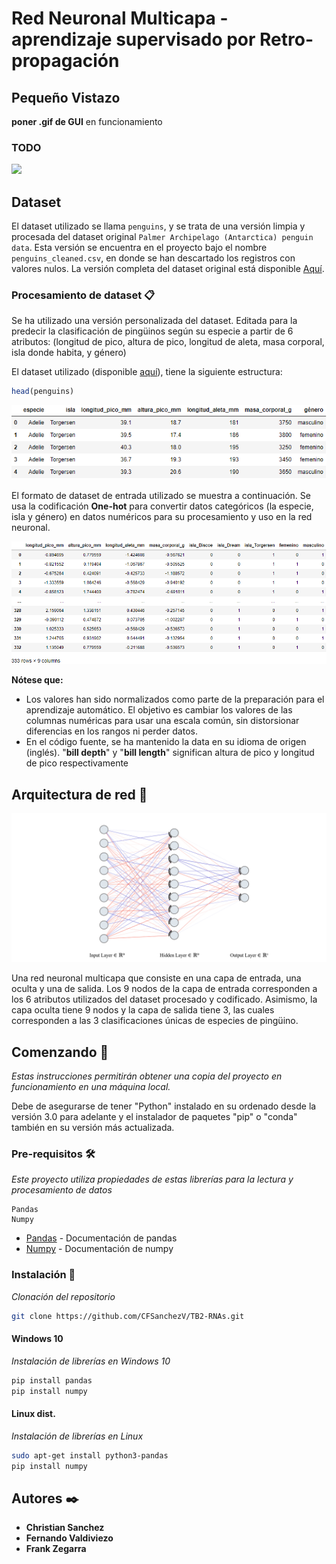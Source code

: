 # Red Neuronal Multicapa - aprendizaje supervisado por Retro-propagación

## Pequeño Vistazo

**poner .gif de GUI** en funcionamiento

### TODO
![](./res/GUI_demo.gif)

## Dataset

El dataset utilizado se llama `penguins`, y se trata de una versión limpia y procesada del dataset original `Palmer Archipelago (Antarctica) penguin data`. Esta versión se encuentra en el proyecto bajo el nombre `penguins_cleaned.csv`, en donde se han descartado los registros con valores nulos. La versión completa del dataset original está disponible [Aquí](https://github.com/allisonhorst/palmerpenguins).

### Procesamiento de dataset 📋

Se ha utilizado una versión personalizada del dataset. Editada para la predecir la clasificación de pingüinos según su especie a partir de 6 atributos: (longitud de pico, altura de pico, longitud de aleta, masa corporal, isla donde habita, y género)

El dataset utilizado (disponible [aquí](https://github.com/CFSanchezV/TB2-RNAs/blob/master/penguins_cleaned.csv)), tiene la siguiente estructura:

``` r
head(penguins)
```
![](./res/penguins_raw.PNG)

El formato de dataset de entrada utilizado se muestra a continuación. Se usa la codificación **One-hot** para convertir datos categóricos (la especie, isla y género) en datos numéricos para su procesamiento y uso en la red neuronal.

![](./res/penguins_encoded.PNG)

**Nótese que:** 
* Los valores han sido normalizados como parte de la preparación para el aprendizaje automático. El objetivo es cambiar los valores de las columnas numéricas para usar una escala común, sin distorsionar diferencias en los rangos ni perder datos.
* En el código fuente, se ha mantenido la data en su idioma de origen (inglés). "**bill depth**" y "**bill length**" significan altura de pico y longitud de pico respectivamente

## Arquitectura de red 🔧

![](./res/nn_diagram.png)

Una red neuronal multicapa que consiste en una capa de entrada, una oculta y una de salida. Los 9 nodos de la capa de entrada corresponden a los 6 atributos utilizados del dataset procesado y codificado. Asimismo, la capa oculta tiene 9 nodos y la capa de salida tiene 3, las cuales corresponden a las 3 clasificaciones únicas de especies de pingüino.


## Comenzando 🚀

_Estas instrucciones permitirán obtener una copia del proyecto en funcionamiento en una máquina local._

Debe de asegurarse de tener "Python" instalado en su ordenado desde la versión 3.0 para adelante y el instalador de paquetes "pip" o "conda" también en su versión más actualizada.


### Pre-requisitos 🛠️

_Este proyecto utiliza propiedades de estas librerías para la lectura y procesamiento de datos_ 

```
Pandas
Numpy
```

* [Pandas](https://pandas.pydata.org/docs/) - Documentación de pandas
* [Numpy](https://numpy.org/doc/) - Documentación de numpy


### Instalación 🔧

_Clonación del repositorio_

```bash
git clone https://github.com/CFSanchezV/TB2-RNAs.git
```

#### Windows 10

_Instalación de librerías en Windows 10_

```bash
pip install pandas
pip install numpy
```

#### Linux dist.

_Instalación de librerías en Linux_

```bash
sudo apt-get install python3-pandas
pip install numpy
```


## Autores ✒️

* **Christian Sanchez** 
* **Fernando Valdiviezo** 
* **Frank Zegarra** 